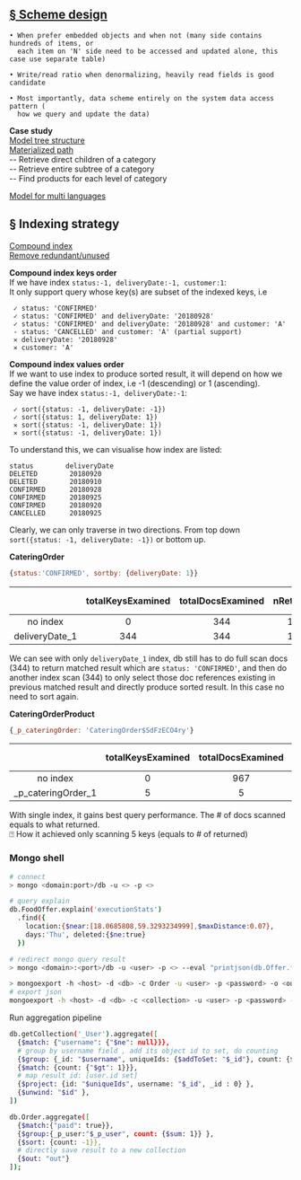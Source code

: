 [§ Scheme design](https://www.mongodb.com/blog/post/6-rules-of-thumb-for-mongodb-schema-design-part-1)
--
```
• When prefer embedded objects and when not (many side contains hundreds of items, or
  each item on 'N' side need to be accessed and updated alone, this case use separate table)

• Write/read ratio when denormalizing, heavily read fields is good candidate

• Most importantly, data scheme entirely on the system data access pattern (
  how we query and update the data)
```
**Case study**   
[Model tree structure](https://docs.mongodb.com/manual/tutorial/model-tree-structures/)  
[Materialized path](http://learnmongodbthehardway.com/schema/categoryhierarchy/)  
  -- Retrieve direct children of a category  
  -- Retrieve entire subtree of a category  
  -- Find products for each level of category

[Model for multi languages](http://www.vertabelo.com/blog/technical-articles/data-modeling-for-multiple-languages-how-to-design-a-localization-ready-system)


§ Indexing strategy
---
 [Compound index](https://docs.mongodb.com/manual/core/index-compound/#compound-index-prefix)    
 [Remove redundant/unused](http://docs.mlab.com/indexing/#identifying-and-removing-unnecessary-indexes)

**Compound index keys order**  
If we have index `status:-1, deliveryDate:-1, customer:1`:   
It only support query whose key(s) are subset of the indexed keys, i.e  
```
 ✓ status: 'CONFIRMED'  
 ✓ status: 'CONFIRMED' and deliveryDate: '20180928'
 ✓ status: 'CONFIRMED' and deliveryDate: '20180928' and customer: 'A'   
 - status: 'CANCELLED' and customer: 'A' (partial support)
 ✕ deliveryDate: '20180928'  
 ✕ customer: 'A'
```

**Compound index values order**   
If we want to use index to produce sorted result, it will depend on how we define the value order of index, i.e -1 (descending) or 1 (ascending).   
Say we have index `status:-1, deliveryDate:-1`:  
```
 ✓ sort({status: -1, deliveryDate: -1})
 ✓ sort({status: 1, deliveryDate: 1})  
 ✕ sort({status: -1, deliveryDate: 1})  
 ✕ sort({status: -1, deliveryDate: 1})  
```
To understand this, we can visualise how index are listed:  
```
status        deliveryDate
DELETED        20180920
DELETED        20180910
CONFIRMED      20180928
CONFIRMED      20180925
CONFIRMED      20180920
CANCELLED      20180925
```  
Clearly, we can only traverse in two directions. From top down `sort({status: -1, deliveryDate: -1})` or bottom up.


**CateringOrder**
```js
{status:'CONFIRMED', sortby: {deliveryDate: 1}}
```
|   |totalKeysExamined | totalDocsExamined  | nReturned | sort in memory|
| :---: | :-------------: |:-------------:|:-----:|   :-----:   |
|no index|     0   | 344 | 113 | Y|
|deliveryDate_1|     344   | 344 | 113 | N |

We can see with only `deliveryDate_1` index, db still has to do full scan docs (344) to return matched result which are `status: 'CONFIRMED'`, and then do another index scan (344) to only select those doc references existing in previous matched result and directly produce sorted result. In this case no need to sort again.

**CateringOrderProduct**
```js
{_p_cateringOrder: 'CateringOrder$SdFzECO4ry'}
```
|   |totalKeysExamined | totalDocsExamined  | nReturned | sort in memory|
| :---: | :-------------: |:-------------:|:-----:|   :-----:   |
|no index|     0   | 967 | 5 | |
|_p_cateringOrder_1|     5   | 5 | 5 |  |

With single index, it gains best query performance. The # of docs scanned equals to what returned.   
⍰ How it achieved only scanning 5 keys (equals to # of returned)

### Mongo shell
```sh
# connect
> mongo <domain:port>/db -u <> -p <>

# query explain
db.FoodOffer.explain('executionStats')
  .find({
    location:{$near:[18.0685808,59.3293234999],$maxDistance:0.07},
    days:'Thu', deleted:{$ne:true}
  })

# redirect mongo query result
> mongo <domain>:<port>/db -u <user> -p <> --eval "printjson(db.Offer.find({days:'Thu',available:true}).explain() )"  >> out.json

> mongoexport -h <host> -d <db> -c Order -u <user> -p <password> -o <output> --type=csv -q '{_created_at:{$gt: { "$date": "2017-01-01T00:00:00.001Z"} }}' -f "<fields>"
# export json
mongoexport -h <host> -d <db> -c <collection> -u <user> -p <password> -o out.json
```
Run aggregation pipeline
```sh
db.getCollection('_User').aggregate([
  {$match: {"username": {"$ne": null}}},
  # group by username field , add its object id to set, do counting
  {$group: {_id: "$username", uniqueIds: {$addToSet: "$_id"}, count: {$sum: 1}}},
  {$match: {count: {"$gt": 1}}},
  # map result id: [user.id set]
  {$project: {id: "$uniqueIds", username: "$_id", _id : 0} },
  {$unwind: "$id" },
])

db.Order.aggregate([
  {$match:{"paid": true}},
  {$group:{_p_user:"$_p_user", count: {$sum: 1}} },
  {$sort: {count: -1}},
  # directly save result to a new collection
  {$out: "out"}
]);

```
